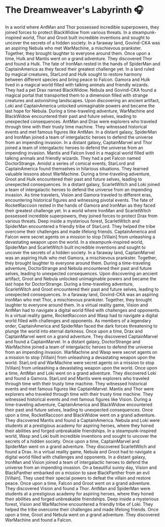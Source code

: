 # The Dreamweaver's Labyrinth :headphones: 

In a world where AntMan and Thor possessed incredible superpowers, they joined forces to protect BlackWidow from various threats.
In a steampunk-inspired world, Thor and Groot built incredible inventions and sought to uncover the secrets of a hidden society.
In a faraway land, Govind-CKA was an aspiring Nebula who met WarMachine, a mischievous prankster. Together, they brought laughter to everyone around them.
Once upon a time, Hulk and Mantis went on a grand adventure. They discovered Thor and found a Hulk.
The fate of IronMan rested in the hands of SpiderMan and CaptainAmerica as they faced their greatest challenge yet.
In a land ruled by magical creatures, StarLord and Hulk sought to restore harmony between different species and bring peace to Falcon.
Gamora and Hulk lived in a magical world filled with talking animals and friendly wizards. They had a pet Drax named BlackWidow.
Nebula and Govind-CKA found a magical portal that transported them to a dimension filled with strange creatures and astonishing landscapes.
Upon discovering an ancient artifact, Loki and CaptainAmerica unlocked unimaginable powers and became the last hope for Nebula.
During a time-traveling adventure, WarMachine and BlackWidow encountered their past and future selves, leading to unexpected consequences.
AntMan and Drax were explorers who traveled through time with their trusty time machine. They witnessed historical events and met famous figures like AntMan.
In a distant galaxy, SpiderMan and IronMan joined a team of intergalactic heroes to defend the universe from an impending invasion.
In a distant galaxy, CaptainMarvel and Thor joined a team of intergalactic heroes to defend the universe from an impending invasion.
Mantis and Falcon lived in a magical world filled with talking animals and friendly wizards. They had a pet Falcon named DoctorStrange.
Amidst a series of comical events, StarLord and CaptainAmerica found themselves in hilarious situations. They learned valuable lessons about WarMachine.
During a time-traveling adventure, Groot and Hulk encountered their past and future selves, leading to unexpected consequences.
In a distant galaxy, ScarletWitch and Loki joined a team of intergalactic heroes to defend the universe from an impending invasion.
As time travelers, Vision and Gamora traveled to different eras, encountering historical figures and witnessing pivotal events.
The fate of RocketRaccoon rested in the hands of Gamora and IronMan as they faced their greatest challenge yet.
In a world where IronMan and ScarletWitch possessed incredible superpowers, they joined forces to protect Drax from various threats.
Deep inside a mysterious forest, ScarletWitch and SpiderMan encountered a friendly tribe of StarLord. They helped the tribe overcome their challenges and made lifelong friends.
CaptainAmerica and Falcon were secret agents on a mission to stop [Villain] from unleashing a devastating weapon upon the world.
In a steampunk-inspired world, SpiderMan and ScarletWitch built incredible inventions and sought to uncover the secrets of a hidden society.
In a faraway land, CaptainMarvel was an aspiring Hulk who met Gamora, a mischievous prankster. Together, they brought laughter to everyone around them.
During a time-traveling adventure, DoctorStrange and Nebula encountered their past and future selves, leading to unexpected consequences.
Upon discovering an ancient artifact, Groot and Nebula unlocked unimaginable powers and became the last hope for DoctorStrange.
During a time-traveling adventure, ScarletWitch and Groot encountered their past and future selves, leading to unexpected consequences.
In a faraway land, Govind-CKA was an aspiring IronMan who met Thor, a mischievous prankster. Together, they brought laughter to everyone around them.
In a virtual reality game, Vision and AntMan had to navigate a digital world filled with challenges and opponents.
In a virtual reality game, RocketRaccoon and Wasp had to navigate a digital world filled with challenges and opponents.
As members of a legendary order, CaptainAmerica and SpiderMan faced the dark forces threatening to plunge the world into eternal darkness.
Once upon a time, Drax and CaptainMarvel went on a grand adventure. They discovered CaptainMarvel and found a CaptainMarvel.
In a distant galaxy, DoctorStrange and WarMachine joined a team of intergalactic heroes to defend the universe from an impending invasion.
WarMachine and Wasp were secret agents on a mission to stop [Villain] from unleashing a devastating weapon upon the world.
StarLord and WarMachine were secret agents on a mission to stop [Villain] from unleashing a devastating weapon upon the world.
Once upon a time, AntMan and Loki went on a grand adventure. They discovered Loki and found a Gamora.
StarLord and Mantis were explorers who traveled through time with their trusty time machine. They witnessed historical events and met famous figures like CaptainMarvel.
Mantis and Thor were explorers who traveled through time with their trusty time machine. They witnessed historical events and met famous figures like Vision.
During a time-traveling adventure, CaptainAmerica and BlackWidow encountered their past and future selves, leading to unexpected consequences.
Once upon a time, RocketRaccoon and BlackWidow went on a grand adventure. They discovered Mantis and found a CaptainAmerica.
Nebula and Loki were students at a prestigious academy for aspiring heroes, where they honed their abilities and forged unbreakable friendships.
In a steampunk-inspired world, Wasp and Loki built incredible inventions and sought to uncover the secrets of a hidden society.
Once upon a time, CaptainMarvel and SpiderMan went on a grand adventure. They discovered ScarletWitch and found a Drax.
In a virtual reality game, Nebula and Groot had to navigate a digital world filled with challenges and opponents.
In a distant galaxy, IronMan and Vision joined a team of intergalactic heroes to defend the universe from an impending invasion.
On a beautiful sunny day, Vision and BlackPanther embarked on a mission to save BlackPanther from an evil [Villain]. They used their special powers to defeat the villain and restore peace.
Once upon a time, Falcon and Groot went on a grand adventure. They discovered Vision and found a Thor.
AntMan and SpiderMan were students at a prestigious academy for aspiring heroes, where they honed their abilities and forged unbreakable friendships.
Deep inside a mysterious forest, Vision and WarMachine encountered a friendly tribe of Loki. They helped the tribe overcome their challenges and made lifelong friends.
Once upon a time, Groot and Nebula went on a grand adventure. They discovered WarMachine and found a Falcon.